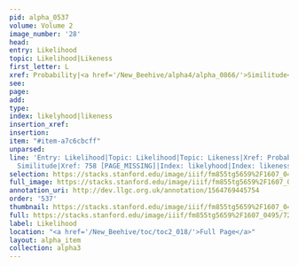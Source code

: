```yaml
---
pid: alpha_0537
volume: Volume 2
image_number: '28'
head: 
entry: Likelihood
topic: Likelihood|Likeness
first_letter: L
xref: Probability|<a href='/New_Beehive/alpha4/alpha_0866/'>Similitude</a>
see: 
page: 
add: 
type: 
index: likelyhood|likeness
insertion_xref: 
insertion: 
item: "#item-a7c6cbcff"
unparsed: 
line: 'Entry: Likelihood|Topic: Likelihood|Topic: Likeness|Xref: Probability|Xref:
  Similitude|Xref: 758 [PAGE_MISSING]|Index: likelyhood|Index: likeness|#item-a7c6cbcff'
selection: https://stacks.stanford.edu/image/iiif/fm855tg5659%2F1607_0495/725,2652,2997,571/full/0/default.jpg
full_image: https://stacks.stanford.edu/image/iiif/fm855tg5659%2F1607_0495/full/full/0/default.jpg
annotation_uri: http://dev.llgc.org.uk/annotation/1564769445754
order: '537'
thumbnail: https://stacks.stanford.edu/image/iiif/fm855tg5659%2F1607_0495/725,2652,600,180/250,/0/default.jpg
full: https://stacks.stanford.edu/image/iiif/fm855tg5659%2F1607_0495/725,2652,2997,571/full/0/default.jpg
label: Likelihood
location: "<a href='/New_Beehive/toc/toc2_018/'>Full Page</a>"
layout: alpha_item
collection: alpha3
---
```

